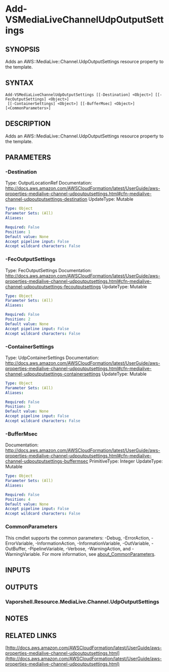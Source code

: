 # Add-VSMediaLiveChannelUdpOutputSettings

## SYNOPSIS
Adds an AWS::MediaLive::Channel.UdpOutputSettings resource property to the template.

## SYNTAX

```
Add-VSMediaLiveChannelUdpOutputSettings [[-Destination] <Object>] [[-FecOutputSettings] <Object>]
 [[-ContainerSettings] <Object>] [[-BufferMsec] <Object>] [<CommonParameters>]
```

## DESCRIPTION
Adds an AWS::MediaLive::Channel.UdpOutputSettings resource property to the template.

## PARAMETERS

### -Destination
Type: OutputLocationRef
Documentation: http://docs.aws.amazon.com/AWSCloudFormation/latest/UserGuide/aws-properties-medialive-channel-udpoutputsettings.html#cfn-medialive-channel-udpoutputsettings-destination
UpdateType: Mutable

```yaml
Type: Object
Parameter Sets: (All)
Aliases:

Required: False
Position: 1
Default value: None
Accept pipeline input: False
Accept wildcard characters: False
```

### -FecOutputSettings
Type: FecOutputSettings
Documentation: http://docs.aws.amazon.com/AWSCloudFormation/latest/UserGuide/aws-properties-medialive-channel-udpoutputsettings.html#cfn-medialive-channel-udpoutputsettings-fecoutputsettings
UpdateType: Mutable

```yaml
Type: Object
Parameter Sets: (All)
Aliases:

Required: False
Position: 2
Default value: None
Accept pipeline input: False
Accept wildcard characters: False
```

### -ContainerSettings
Type: UdpContainerSettings
Documentation: http://docs.aws.amazon.com/AWSCloudFormation/latest/UserGuide/aws-properties-medialive-channel-udpoutputsettings.html#cfn-medialive-channel-udpoutputsettings-containersettings
UpdateType: Mutable

```yaml
Type: Object
Parameter Sets: (All)
Aliases:

Required: False
Position: 3
Default value: None
Accept pipeline input: False
Accept wildcard characters: False
```

### -BufferMsec
Documentation: http://docs.aws.amazon.com/AWSCloudFormation/latest/UserGuide/aws-properties-medialive-channel-udpoutputsettings.html#cfn-medialive-channel-udpoutputsettings-buffermsec
PrimitiveType: Integer
UpdateType: Mutable

```yaml
Type: Object
Parameter Sets: (All)
Aliases:

Required: False
Position: 4
Default value: None
Accept pipeline input: False
Accept wildcard characters: False
```

### CommonParameters
This cmdlet supports the common parameters: -Debug, -ErrorAction, -ErrorVariable, -InformationAction, -InformationVariable, -OutVariable, -OutBuffer, -PipelineVariable, -Verbose, -WarningAction, and -WarningVariable. For more information, see [about_CommonParameters](http://go.microsoft.com/fwlink/?LinkID=113216).

## INPUTS

## OUTPUTS

### Vaporshell.Resource.MediaLive.Channel.UdpOutputSettings
## NOTES

## RELATED LINKS

[http://docs.aws.amazon.com/AWSCloudFormation/latest/UserGuide/aws-properties-medialive-channel-udpoutputsettings.html](http://docs.aws.amazon.com/AWSCloudFormation/latest/UserGuide/aws-properties-medialive-channel-udpoutputsettings.html)

